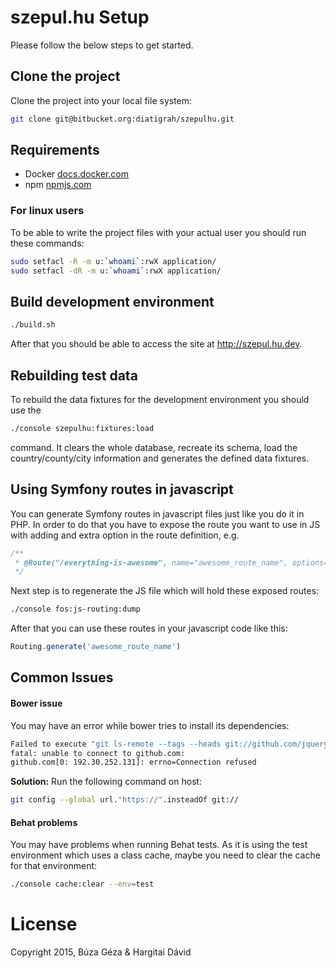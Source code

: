 # szepul.hu Setup

Please follow the below steps to get started.

## Clone the project

Clone the project into your local file system:

```bash
git clone git@bitbucket.org:diatigrah/szepulhu.git
```

## Requirements

* Docker [docs.docker.com](https://docs.docker.com/installation)
* npm [npmjs.com](https://www.npmjs.com/#getting-started)

### For linux users

To be able to write the project files with your actual user you should run these commands:

```bash
sudo setfacl -R -m u:`whoami`:rwX application/
sudo setfacl -dR -m u:`whoami`:rwX application/
```

## Build development environment

```bash
./build.sh
```

After that you should be able to access the site at http://szepul.hu.dev.

## Rebuilding test data

To rebuild the data fixtures for the development environment you should use the

```bash
./console szepulhu:fixtures:load
```

command. It clears the whole database, recreate its schema, load the country/county/city information and generates the defined data fixtures.

## Using Symfony routes in javascript

You can generate Symfony routes in javascript files just like you do it in PHP.
In order to do that you have to expose the route you want to use in JS with adding and extra option in the route definition, e.g.

```php
/**
 * @Route("/everything-is-awesome", name="awesome_route_name", options={"expose"=true})
 */
```

Next step is to regenerate the JS file which will hold these exposed routes:
```bash
./console fos:js-routing:dump
```

After that you can use these routes in your javascript code like this:
```javascript
Routing.generate('awesome_route_name')
```

## Common Issues

#### Bower issue
You may have an error while bower tries to install its dependencies:
```bash
Failed to execute "git ls-remote --tags --heads git://github.com/jquery/jquery.git", exit code of #128
fatal: unable to connect to github.com:
github.com[0: 192.30.252.131]: errno=Connection refused
```

**Solution:** Run the following command on host:
```bash
git config --global url."https://".insteadOf git://
```

#### Behat problems
You may have problems when running Behat tests. As it is using the test environment which uses a class cache, maybe you need to clear the cache for that environment:
```bash
./console cache:clear --env=test
```


# License

Copyright 2015, Búza Géza & Hargitai Dávid 
